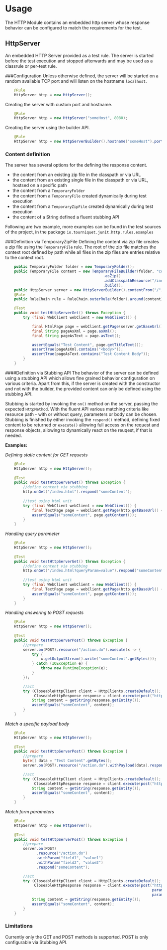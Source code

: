 Usage
=====

The HTTP Module contains an embedded http server whose response behavior can be configured to match the requirements
for the test. 

HttpServer
------------------------------------------
An embedded HTTP Server provided as a test rule. The server is started before the test execution and stopped 
afterwards and may be used as a classrule or per-test rule.

###Configuration
Unless otherwise defined, the server will be started on a random available TCP port and will listen on the hostname 
`localhost`.
```java
    @Rule
    HttpServer http = new HttpServer();
``` 

Creating the server with custom port and hostname.
```java
    @Rule
    HttpServer http = new HttpServer("someHost", 8080);
``` 
Creating the server using the builder API.
```java
    @Rule
    HttpServer http = new HttpServerBuilder().hostname("someHost").port(8080).build();
``` 

### Content definition
The server has several options for the defining the response content. 

- the content from an existing zip file in the classpath or via URL
- the content from an existing single file in the classpath or via URL, hostsed on a specific path
- the content from a `TemporaryFolder`
- the content from a `TemporaryFile` created dynamically during test execution
- the content from a `TemporaryZipFile` created dynamically during test execution
- the content of a String defined a fluent stubbing API

Following are two example, more examples can be found in the test sources of the project, in the package 
`io.tourniquet.junit.http.rules.examples` 

###Definition via TemporaryZipFile
Defining the content via zip file creates a zip file using the `TemporaryFile` rule. The root of the zip file matches
the context root defined by path while all files in the zip files are entries relative to the context root.

```java
    public TemporaryFolder folder = new TemporaryFolder();
    public TemporaryFile content = new TemporaryFileBuilder(folder, "content.zip")
                                            .asZip()
                                            .addClasspathResource("/index.html","index.html")
                                            .build();
    public HttpServer server = new HttpServerBuilder().contentFrom("/", content).build();
    @Rule
    public RuleChain rule = RuleChain.outerRule(folder).around(content).around(server);

    @Test
    public void testHttpServerGet() throws Exception {
        try (final WebClient webClient = new WebClient()) {

            final HtmlPage page = webClient.getPage(server.getBaseUrl() + "/index.html");
            final String pageAsXml = page.asXml();
            final String pageAsText = page.asText();

            assertEquals("Test Content", page.getTitleText());
            assertTrue(pageAsXml.contains("<body>"));
            assertTrue(pageAsText.contains("Test Content Body"));
        }
    }
```

####Definition via Stubbing API
The behavior of the server can be defined using a stubbing API which allows fine grained behavior configuration on
 various criteria. Apart from this, if the server is created with the constructor and not with the builder, the 
 provided content can only be defined using the stubbing API. 
 
Stubbing is started by invoking the `on()` method on the server, passing the expected `HttpMethod`. With the fluent
 API various matching criteria like resource path - with or without query, parameters or body can be chosen. Stubbing
 is finished by either invoking the `respond()` method, defining fixed content to be returned or `execute()` allowing
 full access on the request and response objects, allowing to dynamically react on the reuqest, if that is needed.

**Examples:**

*Defining static content for GET requests*
```java
    @Rule
    HttpServer http = new HttpServer();
    
    @Test
    public void testHttpServerGet() throws Exception {
        //define content via stubbing
        http.onGet("/index.html").respond("someContent");
        
        //test using html unit
        try (final WebClient webClient = new WebClient()) {
            final TextPage page = webClient.getPage(http.getBaseUrl() + "/index.html");
            assertEquals("someContent", page.getContent());
        }
    }
```

*Handling query parameter*
```java
    @Rule
    HttpServer http = new HttpServer();
    
    @Test
    public void testHttpServerGet() throws Exception {
        //define content via stubbing
        http.onGet("/index.html?queryParam=value").respond("someContent");
        
        //test using html unit
        try (final WebClient webClient = new WebClient()) {
            final TextPage page = webClient.getPage(http.getBaseUrl() + "/index.html?queryParam=value");
            assertEquals("someContent", page.getContent());
        }
    }
```

*Handling answering to POST requests*
```java
    @Rule
    HttpServer http = new HttpServer();
    
    @Test
    public void testHttpServerPost() throws Exception {
        //prepare
        server.on(POST).resource("/action.do").execute(x -> {
            try {
                x.getOutputStream().write("someContent".getBytes());
            } catch (IOException e) {
                throw new RuntimeException(e);
            }
        });

        //act
        try (CloseableHttpClient client = HttpClients.createDefault();
             CloseableHttpResponse response = client.execute(post("http://localhost:55555/action.do"))) {
            String content = getString(response.getEntity());
            assertEquals("someContent", content);
        }
    }
```

*Match a specific payload body*
```java
    @Rule
    HttpServer http = new HttpServer();
    
    @Test
    public void testHttpServerPost() throws Exception {
        //prepare
        byte[] data = "Test Content".getBytes();
        server.on(POST).resource("/action.do").withPayload(data).respond("someContent");

        //act
        try (CloseableHttpClient client = HttpClients.createDefault();
             CloseableHttpResponse response = client.execute(post("http://localhost:55555/action.do", data))) {
            String content = getString(response.getEntity());
            assertEquals("someContent", content);
        }
    }
```

*Match form parameters*
```java
    @Rule
    HttpServer http = new HttpServer();
    
    @Test
    public void testHttpServerPost() throws Exception {
        //prepare
        server.on(POST)
              .resource("/action.do")
              .withParam("field1", "value1")
              .withParam("field2", "value2")
              .respond("someContent");

        //act
        try (CloseableHttpClient client = HttpClients.createDefault();
             CloseableHttpResponse response = client.execute(post("http://localhost:55555/action.do",
                                                                  param("field1", "value1"),
                                                                  param("field2", "value2")))) {
            String content = getString(response.getEntity());
            assertEquals("someContent", content);
        }
    }
```

### Limitations
Currently only the GET and POST methods is supported. POST is only configurable via Stubbing API.

